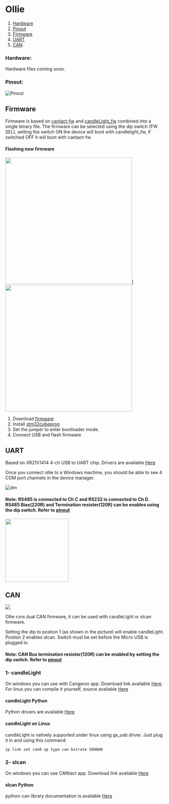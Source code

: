 # Ollie

1. [Hardware](#hardware)
2. [Pinout](#pinout)
3. [Firmware](#firmware)
4. [UART](#uart)
5. [CAN](#can)

### Hardware:
Hardware files coming soon.

### Pinout:
![Pinout](https://github.com/slimelec/ollie-hw/blob/master/images/ollie-pinout.jpg)

## Firmware
Firmware is based on [cantact-fw](https://github.com/slimelec/cantact-fw) and [candleLight_fw](https://github.com/slimelec/candleLight_fw) combined into a single binary file. The firmware can be selected using the dip switch (FW SEL), setting the switch ON the device will boot with candlelight_fw, if switched OFF it will boot with cantact-fw.

#### Flashing new firmware
<img src="https://github.com/slimelec/ollie-hw/blob/master/images/jumper.png" width=400>|<img src="https://github.com/slimelec/ollie-hw/blob/master/images/Prog.png" width=400>

1. Download [firmware](https://github.com/slimelec/ollie-hw/blob/master/firmware/ollie_v120.bin)
2. Install [stm32cubeprog](https://www.st.com/en/development-tools/stm32cubeprog.html)
3. Set the jumper to enter bootloader mode.
4. Connect USB and flash firmware

## UART
Based on XR21V1414 4-ch USB to UART chip. Drivers are available [Here](https://www.maxlinear.com/product/interface/uarts/usb-uarts/xr21v1414)

Once you connect ollie to a Windows machine, you should be able to see 4 COM port channels in the device manager.

![dm](https://github.com/slimelec/ollie-hw/blob/master/images/dev_manager.png)
#### Note: RS485 is connected to Ch C and RS232 is connected to Ch D. RS485 Bias(220R) and Termination resister(120R) can be enables using the dip switch. Refer to [pinout](#pinout)

<img src="https://github.com/slimelec/ollie-hw/blob/master/images/ollie_2x7_pinout.png" width=200>

## CAN
<img src="https://github.com/slimelec/ollie-hw/blob/master/images/ollie-front-sel-sw.png">

Ollie runs dual CAN firmware, it can be used with candleLight or slcan firmware.

Setting the dip to postion 1 (as shown in the picture) will enable candleLight. Postion 2 enables slcan. Switch must be set before the Micro USB is plugged in.

#### Note: CAN Bus termination resistor(120R) can be enabled by setting the dip switch. Refer to [pinout](#pinout)

### 1- candleLight

On windows you can use with Cangaroo app. Download link available [Here](https://github.com/slimelec/ollie-hw/releases/download/v0.1/cangaroo-win32-0363ce7.zip). For linux you can compile it yourself, source available [Here](https://github.com/normaldotcom/cangaroo/)
#### candleLight Python 
Python drivers are available [Here](https://pypi.org/project/candle-driver/)

#### candleLight on Linux
candleLight is natively supported under linux using gs_usb driver. Just plug it in and using this command:

```ip link set can0 up type can bitrate 500000```

### 2- slcan
On windows you can use CANtact app. Download link available [Here](https://github.com/linklayer/cantact-app/releases/download/v0.3.0-alpha/cantact-v0.3.0-alpha.zip)

#### slcan Python 
python-can library documentation is available [Here](https://python-can.readthedocs.io/en/master/)






